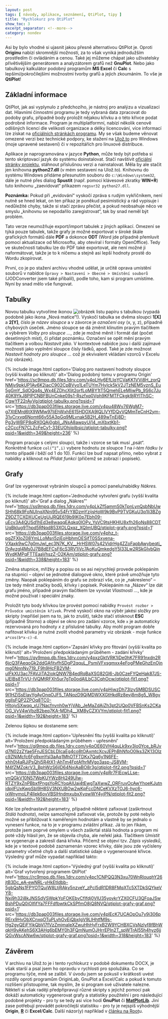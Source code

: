 ```yaml
---
layout: post
tags: [ návody, aplikace, seznámení, QtiPlot, tipy ]
title: "Rychlokurz pro QtiPlot"
show_toc: 3
excerpt_separator: <!--more-->
category: nondev
---
```


Asi by bylo vhodné si ujasnit jakou přesně alternativou QtiPlot je. Oproti **Originu** nabízí skromnější možnosti, za to však vyniká jednodužším prostředím či ovládáním a cenou. Také jej můžeme chápat jako uživatelsky přivětivějším generátorem a analyzátorem grafů než **GnuPlot**. Nebo jako tabulkový kalkulátor podobný programům **MS Excel** či **Calc** s lepšími/pokročilejšími možnostmi tvorby grafů a jejich zkoumáním. To vše je **QtiPlot**!

<!--more-->

## Základní informace

QtiPlot, jak asi vyplynulo z předchozího, je nástroj pro analýzu a vizualizaci dat. Hlavními činnostmi programu je tedy vybraná data zpracovat do podoby grafu, případně body proložit nějakou křivku a o této křivce podat podrobné informace. Program je multiplatformní, nabízí několik cenově odlišných licencí dle velikosti organizace a délky licencování, více informací lze získat na [oficiálních stránkách programu](http://soft.proindependent.com/qtiplot.html "Oficiální stránky v angličtině o programu QtiPlot"). My se však budeme věnovat omezené verzi bez technické podpory, ke stažení na [Ulož.to](http://uloz.to/x9jee1Pv/qtiplot-janandrle-2013-zip "Moje kompilace programu QtiPlot pro windows") pro Windows (moje upravené sestavení) či v repozitářích pro linuxové distribuce.

Aplikace je naprogramována v jazyce **Python**, může tedy být potřeba si tento skriptovací jazyk do systému doinstalovat. Stačí navštívit [oficiální stránky projektu](http://www.python.org/download/ "Oficiální stránky projektu Python"), stáhnout příslušnou verzi a nainstalovat. Měla by ale stačit jen knihovna **python27.dll** (v mém sestavení na Ulož.to). Knihovnu do systému Windows přidáme přesunutím souboru do `c:\Windows\system32`, dále je nutné přes dialog **Spustit** (např. pomocí klávesové zkratky **WIN+R**) tuto knihovnu „zaevidovat“ příkazem `regsvr32 python27.dll`.

**Poznámka:** Pokud při „evidování“ vyskočí zpráva s rudým vykřičníkem, není nutně se hned lekat, on ten příkaz je poněkud pesimistický a rád vypisuje i nedůležité chyby, takže si stačí zprávu přečíst, a pokud neobsahuje něco ve smyslu „knihovnu se nepodařilo zaregistrovat“, tak by snad neměl být problém.

Tato verze neumožňuje export/import tabulek z jiných aplikací. Omezení se týká pouze tabulek, takže grafy je možné exportovat v široké škále grafických formátů dále **PDF** a dokonce **ODT** (Word jde případně přemluvit pomocí aktualizace od Microsoftu, aby otevíral i formáty OpenOffice). Tedy ve skutečnosti tabulku lze do PDF také exportovat, ale není možné ji naformátovat, takže je to k ničemu a stejně asi lepší hodnoty prostě do Wordu zkopírovat.

První, co je po stažení archivu vhodné udělat, je určitě oprava umístění souborů v nabídce `Úpravy > Nastavení > Obecné > Umístění souborů` (JODConverter jsem také přibalil), podle toho, kam si program umístíme. Nyní by snad mělo vše fungovat.

## Tabulky

Novou tabulku vytvoříme ikonou <img class="display__i" alt="obrázek listu papíru s tabulkou" src="http://andrle-jan.4fan.cz/images/2014-02/qtiplot-ikona-tabulky.png"/> (vypadá podobně jako ikona „Nová matice“!). Vyskočí tabulka se dvěma sloupci **1[X]** a **2[Y]**, číslo je _název sloupce_ a v závorce je _označení osy_ (x, y, z), případně chybových úseček. Jméno sloupce se dá změnit klinutím pravým tlačítkem a výběrem _Volby pro sloupce …_, zde je možné měnit i formát dat (počet desetinných míst), či přidat poznámku. Označení se opět mění pravým tlačítkem a volbou _Nastavit jako_. V kontextové nabídce jsou i další zajímavé možnosti jako vyplnění sloupce čísly řádků, apod. Také je zde možnost _Nastavit hodnoty pro sloupce …_ což je ekvivalent vkládaní vzorců v Excelu (viz obrázek).

{% include image.html
    caption='Dialog pro nastavení hodnoty sloupce (vyšší kvalita po kliknutí)'
    alt='Dialog podobný tomu v programu Origin'
    href='https://sc9mpq.db.files.1drv.com/y4pLHy6EfLIqYCVaKK1VVi8H_zorQNMjv9pkUP1Av6K2iacC902CpBVvo1LeTUYm7HyIck5kV2JTzNEM5vznS_Eu5gGmY_SdOQq4s_Wx4EZDhcXljt2orfLoMBY1tT5QmehELeMIiwPb_9S6c7Ju40K9YkJ8PIPCNBFBUnCnke09s1-Rszfxq0Vph9KFMTFCkgk9jRYlThSC-CgwYF22rAyVg/qtiplot-tabulky.png?psid=1'
    src='https://db3pap003files.storage.live.com/y4pu48Wv76WgM7-g7XtEMrd6tX9WMw97IjEhWxhE615HDOXA9lQLlVYfDQvVQMmTeCnH2ym-31yCrxvq6Nomt66v55A3pGq9MLvnak5B2H_489wTnEj8D-Pg3yWBFP8qRX0QAj0gbli_JNsA8awpyUj14_mXbxtKb1-c2CccFN7CLZcFeCy1-33EUOhjipIbsic/qtiplot-tabulky.png?psid=1&width=349&height=236'
%}

Program pracuje s celými sloupci, takže i vzorce se tak musí „psát“. Konkrétně funkce `col(“1”,i)` vybere hodnotu ze sloupce _1_ na _i-tém řádku_ (v tomto případě _i_ běží od 1 do 10). Funkci lze buď napsat přímo, nebo vybrat z nabídky a kliknout na _Přidat funkci_ (přičemž se zobrazí i popisek).

## Grafy

Graf lze vygenerovat vybráním sloupců a pomocí panelu/nabídky _Nákres._

{% include image.html
    caption='Jednoduché vytvoření grafu (vyšší kvalita po kliknutí)'
    alt='Graf a dialog „Nákres”'
    href='https://ss9mpq.db.files.1drv.com/y4pLkZf5ammS0kTpnLynQsbNbUwSHh68k9FoNUInqXNni95v54FrY8DzmYzijsHoW9k9BvP9TVGKuU3q1li3BZgZ9DZTCXDXUCeUgUiJRQE619b9IK0p7Ebh09-uEcv3A4QUSd1hEd3e8waqqEAqkq0lOPv_YsVC9tsHKHlU8xfh26oNs88CDTUqBkIug9Thpd5RNqd853XOLQxqz_XQImUBQ/qtiplot-grafy.png?psid=1'
    src='https://db3pap003files.storage.live.com/y4phz_t-pgZFXIoZ08YmLLoMsri5zjEoHbhmOESjfT0SSxyena-VXaxk9wC7g0mJwl_ec3N7K_KV__HrHSW07s42VidrHg4ZZoFapbAwybeqti_DrAyzgl4Ms0J7B8dEFCsF6cS3RV1iVc7AoKuQmkedgY5I33Lw2RSkGIvbQjnWvdKMPqFTTEaaVhszZ-O2KAm/qtiplot-grafy.png?psid=1&width=338&height=183'
%}

Změna stupnice, mřížky a popisu os se asi nejrychleji provede poklepáním na stupnici – objeví se jednotné dialogové okno, které právě umožňuje tyto změny. Naopak poklepáním do grafu se zobrazí vše, co je „nakresleno“ – lze tedy měnit značky bodů, křivky i popisek. Poklepáním na „Název“ lze dát grafu jméno, případně pravým tlačítkem lze vyvolat _Vlastnosti …_, kde je možné používat i speciální znaky.

Proložit tyto body křivkou lze provést pomocí nabídky `Provést rozbor > Průvodce umístěním křivek`. Prvně vyskočí okno na výběr jakési složky pro skripty (nepřišel jsem na to, jak to zrušit), takže stačí stisknout **ESC** (případně Storno) a objeví se okno pro zadání vzorce, kde `x` je automaticky rezervovaná pro hodnoty _x_ z příslušné tabulky. Aby mohl program dobře nafitovat křivku je nutné zvolit vhodně parametry viz obrázek - moje funkce `a*cos(b*x-c)-d`.

{% include image.html
    caption='Zapsání křivky pro fitování (vyšší kvalita po kliknutí)'
    alt='Proložení předpokládaným průběhem - zadání křivky'
    href='https://qy9mpq.db.files.1drv.com/y4pxzGktVRK1iDe0hK7FR91nxdn2R6jcQ3FAeqoGk2ddGAfitvfhSDgP2qquL_PsmiVFxsgmxx4eFogPMeGhzEnOjnmg0NnnNv719_F9h9HcFB2VM-uIFkXU3ac7FAVJiTA2iokQNW7B4edRqBaXSG82Gl6-Jb0CzeFYQeHak87JS-iJEIBs8TrVU-IVQMtRFXh5ur7gTp0odAlLbC3CqhOcw/qtiplot-fit1.png?psid=1'
    src='https://db3pap003files.storage.live.com/y4pHiwzDh73lzySMBDSUSC9I1HZiSsElavYgAyOnqOJF5_TANqzD9QjMDWXXGtHkdRz8eyj8m8g5_W8gvggllsFQP2ZPOq8TC0-HltojySXwqq_xU7Nacfnvnh0wYjVAb_JeMaZdAiZh3pt2UQp0VFBSnKs2CKaOG_VyV4wVbzB2beq7KA-MDh4__XM8yCZXVYm/qtiplot-fit1.png?psid=1&width=192&height=183'
%}

Zelenou šipkou se dostaneme sem:

{% include image.html
    caption='Upřesnění fitu (vyšší kvalita po kliknutí)'
    alt='Proložení předpokládaným průběhem - upřesnění'
    href='https://qi9mpq.db.files.1drv.com/y4pOE60VH4quLk9xv3lo0Yce_bRJvd7N02zZYae5FnJESCbLDIcaEg4co8tOAxmtcXcvJEPhBhNfpO0Iks3ZK13Olzc9ZNiMcfc6Fg9xmYsl3aAq1MhOTFTDKx7Qq6y1N6FE-xhh0t4aRJiPsQhi5R4tX1-AhTm4FptAfhrMVgo3asp-JS8VM-M4fZMZokrV3_BphWzS6jlD64NxiAaBO8r3g/qtiplot-fit2.png?psid=1'
    src='https://db3pap003files.storage.live.com/y4pRr7FlEcwLLse-vnQGkV10N57WpKUYWz8Hj249Ulw-RTZY9xZnPBbxfPngsYoRCYoqAIUaj4tEwgTaXwwZ_ORFruvOcAwYhoeKJutnidpjlFUxKwpSbI9H8SV3NXUBOw2wKpFccDNCeKVXzTOJ6-hyc6-ixWnymoLP4Ilek6ovVBSlHndmxubxXyqwWY4yjPN/qtiplot-fit2.png?psid=1&width=192&height=183'
%}

Kde lze přednastavit parametry, případně některé zafixovat (zaškrtnout _Stálá hodnota_), nelze samozřejmě zafixovat vše, protože by poté nebylo možné se přibližovat k naměřeným hodnotám a vlastně by se jednalo o vynesení funkce, na to je v programu zvláštní příkaz. Já to jen říkám, protože jsem poprvé omylem u všech zaškrtal stálá hodnota a program mi poté vždy hlásil jen, že se objevila chyba, ale neřekl jaká. Tlačítkem _Umístit_ se vygeneruje a zakreslí daná křivka. Přičemž se objeví tzv. _Zápis výsledků_, kde je v textové podobě zaznamenán vzorec křivky, dále jsou zde vyčísleny parametry včetně chyb a další statistické údaje o vygenerované křivce. Výsledný graf může vypadat například takto:

{% include image.html
    caption='Výsledný graf (vyšší kvalita po kliknutí)'
    alt='Graf vytvořený programem QtiPlot'
    href='https://rc9mpq.db.files.1drv.com/y4pc1CNPQQ3N3xu70WnRlouqhY26jtB3Dc_eA-ewNRL-yHkEtIdbb-5gbQsNs1FPYOTQujW8LtjRAky5nzveY_zPcl5dR1DR8FMqXTc5XTDkSQYkeVY8-Nxj9h32j8kJNSSdVSWpkYoFOKEbvCfIfdj0VIU35yovkrYZX0CFU3QFoaJSwBshPDuQ0iOIfifYa7FFFdfbwtkCkSPfmO8jQ8NVQ/qtiplot-grafy-graf.png?psid=1'
    src='https://db3pap003files.storage.live.com/y4plEcK7UCAOpOu7y9i306pRErx9HvObXCnxqOTuPLvhOvEjQbxIgV9LlHhtfM9s-Hg2gyQEjFYikQbVl7fVzZmjmaIeXZwuHhHyFrxB2W9YCHBXCVsNzlyf8fBhWqkH9vAKehS6X3AHg6bEMY0h3FQmNumOJHrrEPIn2T_spWTrAI55h4hyz6jjQGvWscANw6w/qtiplot-grafy-graf.png?psid=1&width=318&height=183'
%}

## Závěrem

V archivu na Ulož.to je i tento rychlokurz v podobě dokumentu DOCX, je však starší a psal jsem ho opravdu v rychlosti pro spolužáka. Co se programu týče, mně se zalíbil. V úvodu jsem se pokusil v krátkosti uvést rozdíly oproti programům OriginLab, GnuPlot a Excel/Calc a pokud k tomuto rozlišení přistoupíme, tak myslím, že si program své uživatele nalezne. Někteří si však raději předpřipravují různé skripty s jejichž pomocí pak dokáží automaticky vygenerovat grafy a statistiky použitelní i pro následující podobné projekty - pro ty se tedy asi více hodí **GnuPlot** či **[MatPlotLib](http://matplotlib.sf.net/ "Python knihovna na kreslení grafů")**. Jiní zase potřebují provádět pokročilejší statistiku - pro ty je nejspíš výhodnější **Origin**, **[R](http://www.r-project.org/ "Rozhraní pro statistické analyzování")** či **Excel**/**Calc**. Další názor(y) například v [článku na Root](http://www.root.cz/clanky/qtiplot-konkurenci-pro-origin/ "QtiPlot konkurencí pro Origin?")u.